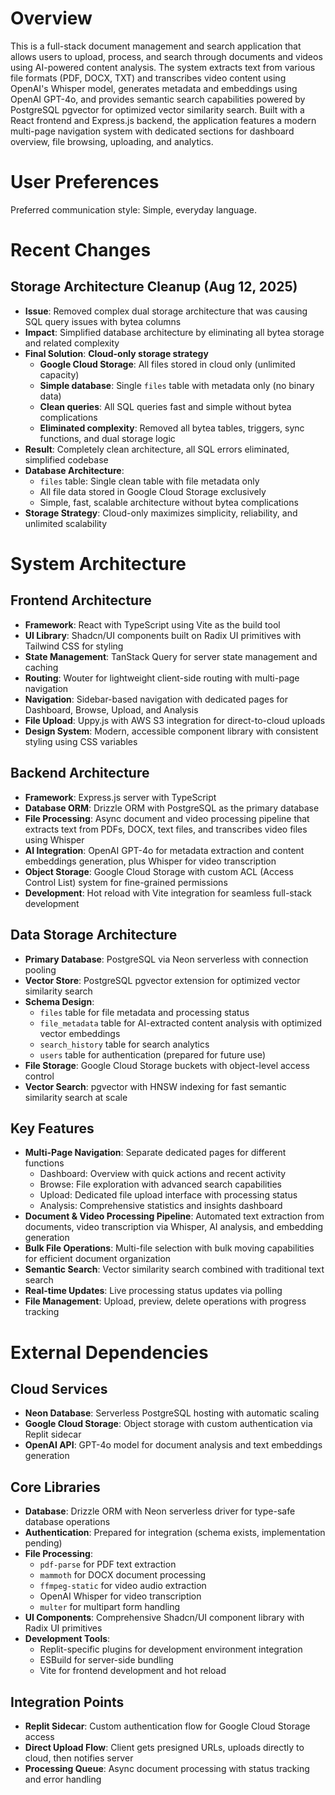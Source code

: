 # Overview

This is a full-stack document management and search application that allows users to upload, process, and search through documents and videos using AI-powered content analysis. The system extracts text from various file formats (PDF, DOCX, TXT) and transcribes video content using OpenAI's Whisper model, generates metadata and embeddings using OpenAI GPT-4o, and provides semantic search capabilities powered by PostgreSQL pgvector for optimized vector similarity search. Built with a React frontend and Express.js backend, the application features a modern multi-page navigation system with dedicated sections for dashboard overview, file browsing, uploading, and analytics.

# User Preferences

Preferred communication style: Simple, everyday language.

# Recent Changes

## Storage Architecture Cleanup (Aug 12, 2025)
- **Issue**: Removed complex dual storage architecture that was causing SQL query issues with bytea columns
- **Impact**: Simplified database architecture by eliminating all bytea storage and related complexity
- **Final Solution**: **Cloud-only storage strategy**
  - **Google Cloud Storage**: All files stored in cloud only (unlimited capacity)
  - **Simple database**: Single `files` table with metadata only (no binary data)
  - **Clean queries**: All SQL queries fast and simple without bytea complications
  - **Eliminated complexity**: Removed all bytea tables, triggers, sync functions, and dual storage logic
- **Result**: Completely clean architecture, all SQL errors eliminated, simplified codebase
- **Database Architecture**: 
  - `files` table: Single clean table with file metadata only
  - All file data stored in Google Cloud Storage exclusively
  - Simple, fast, scalable architecture without bytea complications
- **Storage Strategy**: Cloud-only maximizes simplicity, reliability, and unlimited scalability

# System Architecture

## Frontend Architecture
- **Framework**: React with TypeScript using Vite as the build tool
- **UI Library**: Shadcn/UI components built on Radix UI primitives with Tailwind CSS for styling
- **State Management**: TanStack Query for server state management and caching
- **Routing**: Wouter for lightweight client-side routing with multi-page navigation
- **Navigation**: Sidebar-based navigation with dedicated pages for Dashboard, Browse, Upload, and Analysis
- **File Upload**: Uppy.js with AWS S3 integration for direct-to-cloud uploads
- **Design System**: Modern, accessible component library with consistent styling using CSS variables

## Backend Architecture
- **Framework**: Express.js server with TypeScript
- **Database ORM**: Drizzle ORM with PostgreSQL as the primary database
- **File Processing**: Async document and video processing pipeline that extracts text from PDFs, DOCX, text files, and transcribes video files using Whisper
- **AI Integration**: OpenAI GPT-4o for metadata extraction and content embeddings generation, plus Whisper for video transcription
- **Object Storage**: Google Cloud Storage with custom ACL (Access Control List) system for fine-grained permissions
- **Development**: Hot reload with Vite integration for seamless full-stack development

## Data Storage Architecture
- **Primary Database**: PostgreSQL via Neon serverless with connection pooling
- **Vector Store**: PostgreSQL pgvector extension for optimized vector similarity search
- **Schema Design**: 
  - `files` table for file metadata and processing status
  - `file_metadata` table for AI-extracted content analysis with optimized vector embeddings
  - `search_history` table for search analytics
  - `users` table for authentication (prepared for future use)
- **File Storage**: Google Cloud Storage buckets with object-level access control
- **Vector Search**: pgvector with HNSW indexing for fast semantic similarity search at scale

## Key Features
- **Multi-Page Navigation**: Separate dedicated pages for different functions
  - Dashboard: Overview with quick actions and recent activity
  - Browse: File exploration with advanced search capabilities  
  - Upload: Dedicated file upload interface with processing status
  - Analysis: Comprehensive statistics and insights dashboard
- **Document & Video Processing Pipeline**: Automated text extraction from documents, video transcription via Whisper, AI analysis, and embedding generation
- **Bulk File Operations**: Multi-file selection with bulk moving capabilities for efficient document organization
- **Semantic Search**: Vector similarity search combined with traditional text search
- **Real-time Updates**: Live processing status updates via polling
- **File Management**: Upload, preview, delete operations with progress tracking

# External Dependencies

## Cloud Services
- **Neon Database**: Serverless PostgreSQL hosting with automatic scaling
- **Google Cloud Storage**: Object storage with custom authentication via Replit sidecar
- **OpenAI API**: GPT-4o model for document analysis and text embeddings generation

## Core Libraries
- **Database**: Drizzle ORM with Neon serverless driver for type-safe database operations
- **Authentication**: Prepared for integration (schema exists, implementation pending)
- **File Processing**: 
  - `pdf-parse` for PDF text extraction
  - `mammoth` for DOCX document processing
  - `ffmpeg-static` for video audio extraction
  - OpenAI Whisper for video transcription
  - `multer` for multipart form handling
- **UI Components**: Comprehensive Shadcn/UI component library with Radix UI primitives
- **Development Tools**: 
  - Replit-specific plugins for development environment integration
  - ESBuild for server-side bundling
  - Vite for frontend development and hot reload

## Integration Points
- **Replit Sidecar**: Custom authentication flow for Google Cloud Storage access
- **Direct Upload Flow**: Client gets presigned URLs, uploads directly to cloud, then notifies server
- **Processing Queue**: Async document processing with status tracking and error handling